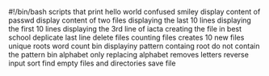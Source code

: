 #!/bin/bash
scripts that print hello world
confused smiley
display content of passwd
display content of two files
displaying the last 10 lines
displaying the first 10 lines
displaying the 3rd line of iacta
creating the file in best school
deplicate last line
delete files
counting files
creates 10 new files
unique
roots
word count bin
displayiny pattern containg root
do not contain the pattern bin
alphabet only
replacing alphabet
removes letters
reverse input
sort
find empty files and directories
save file 
